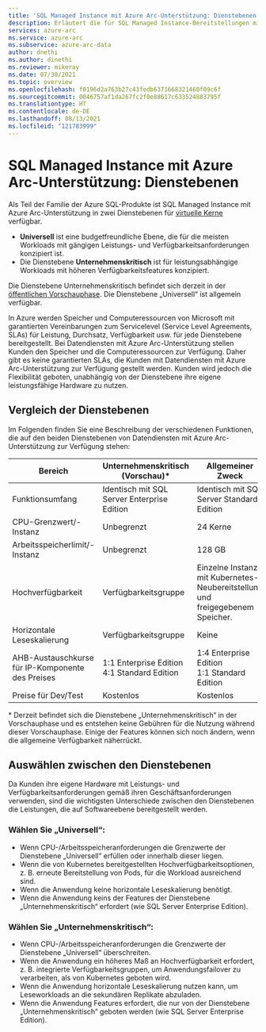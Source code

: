 ```yaml
---
title: 'SQL Managed Instance mit Azure Arc-Unterstützung: Dienstebenen'
description: Erläutert die für SQL Managed Instance-Bereitstellungen mit Azure Arc-Unterstützung verfügbaren Dienstebenen.
services: azure-arc
ms.service: azure-arc
ms.subservice: azure-arc-data
author: dnethi
ms.author: dinethi
ms.reviewer: mikeray
ms.date: 07/30/2021
ms.topic: overview
ms.openlocfilehash: f0196d2a763b27c43fedb6371668321460f09c6f
ms.sourcegitcommit: 0046757af1da267fc2f0e88617c633524883795f
ms.translationtype: HT
ms.contentlocale: de-DE
ms.lasthandoff: 08/13/2021
ms.locfileid: "121783999"
---
```

# <a name="azure-arc-enabled-sql-managed-instance-service-tiers"></a>SQL Managed Instance mit Azure Arc-Unterstützung: Dienstebenen

Als Teil der Familie der Azure SQL-Produkte ist SQL Managed Instance mit Azure Arc-Unterstützung in zwei Dienstebenen für [virtuelle Kerne](../../azure-sql/database/service-tiers-vcore.md) verfügbar.

- **Universell** ist eine budgetfreundliche Ebene, die für die meisten Workloads mit gängigen Leistungs- und Verfügbarkeitsanforderungen konzipiert ist.
- Die Dienstebene **Unternehmenskritisch** ist für leistungsabhängige Workloads mit höheren Verfügbarkeitsfeatures konzipiert.

Die Dienstebene Unternehmenskritisch befindet sich derzeit in der [öffentlichen Vorschauphase](https://azure.microsoft.com/support/legal/preview-supplemental-terms/). Die Dienstebene „Universell“ ist allgemein verfügbar. 

In Azure werden Speicher und Computeressourcen von Microsoft mit garantierten Vereinbarungen zum Servicelevel (Service Level Agreements, SLAs) für Leistung, Durchsatz, Verfügbarkeit usw. für jede Dienstebene bereitgestellt. Bei Datendiensten mit Azure Arc-Unterstützung stellen Kunden den Speicher und die Computeressourcen zur Verfügung. Daher gibt es keine garantierten SLAs, die Kunden mit Datendiensten mit Azure Arc-Unterstützung zur Verfügung gestellt werden. Kunden wird jedoch die Flexibilität geboten, unabhängig von der Dienstebene ihre eigene leistungsfähige Hardware zu nutzen. 

## <a name="service-tier-comparison"></a>Vergleich der Dienstebenen

Im Folgenden finden Sie eine Beschreibung der verschiedenen Funktionen, die auf den beiden Dienstebenen von Datendiensten mit Azure Arc-Unterstützung zur Verfügung stehen:


Bereich | Unternehmenskritisch (Vorschau)* | Allgemeiner Zweck
----------|-----------------|------------------
Funktionsumfang | Identisch mit SQL Server Enterprise Edition | Identisch mit SQL Server Standard Edition
CPU-Grenzwert/-Instanz | Unbegrenzt  | 24 Kerne
Arbeitsspeicherlimit/-Instanz | Unbegrenzt | 128 GB
Hochverfügbarkeit | Verfügbarkeitsgruppe | Einzelne Instanz mit Kubernetes-Neubereitstellung und freigegebenem Speicher.
Horizontale Leseskalierung | Verfügbarkeitsgruppe | Keine
AHB-Austauschkurse für IP-Komponente des Preises | 1:1 Enterprise Edition <br> 4:1 Standard Edition | 1:4 Enterprise Edition <br> 1:1 Standard Edition 
Preise für Dev/Test | Kostenlos | Kostenlos

\* Derzeit befindet sich die Dienstebene „Unternehmenskritisch“ in der Vorschauphase und es entstehen keine Gebühren für die Nutzung während dieser Vorschauphase. Einige der Features können sich noch ändern, wenn die allgemeine Verfügbarkeit näherrückt.

## <a name="how-to-choose-between-the-service-tiers"></a>Auswählen zwischen den Dienstebenen

Da Kunden ihre eigene Hardware mit Leistungs- und Verfügbarkeitsanforderungen gemäß ihren Geschäftsanforderungen verwenden, sind die wichtigsten Unterschiede zwischen den Dienstebenen die Leistungen, die auf Softwareebene bereitgestellt werden. 

### <a name="choose-general-purpose-if"></a>Wählen Sie „Universell“:

- Wenn CPU-/Arbeitsspeicheranforderungen die Grenzwerte der Dienstebene „Universell“ erfüllen oder innerhalb dieser liegen.
- Wenn die von Kubernetes bereitgestellten Hochverfügbarkeitsoptionen, z. B. erneute Bereitstellung von Pods, für die Workload ausreichend sind.
- Wenn die Anwendung keine horizontale Leseskalierung benötigt.
- Wenn die Anwendung keins der Features der Dienstebene „Unternehmenskritisch“ erfordert (wie SQL Server Enterprise Edition).

### <a name="choose-business-critical-if"></a>Wählen Sie „Unternehmenskritisch“:

- Wenn CPU-/Arbeitsspeicheranforderungen die Grenzwerte der Dienstebene „Universell“ überschreiten.
- Wenn die Anwendung ein höheres Maß an Hochverfügbarkeit erfordert, z. B. integrierte Verfügbarkeitsgruppen, um Anwendungsfailover zu verarbeiten, als von Kubernetes geboten wird. 
- Wenn die Anwendung horizontale Leseskalierung nutzen kann, um Leseworkloads an die sekundären Replikate abzuladen.
- Wenn die Anwendung Features erfordert, die nur von der Dienstebene „Unternehmenskritisch“ geboten werden (wie SQL Server Enterprise Edition).
